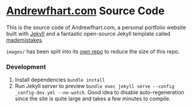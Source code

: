 # [Andrewfhart.com](http://andrewfhart.com) Source Code

This is the source code of Andrewfhart.com, a personal portfolio website built with [Jekyll](http://jekyllrb.com) and a fantastic open-source Jekyll template called [mademistakes](https://github.com/mmistakes/made-mistakes-jekyll/).

`images/` has been split into its [own repo](https://github.com/mmistakes/made-mistakes-images) to reduce the size of this repo.

### Development

1. Install dependencies `bundle install`
2. Run Jekyll server to preview `bundle exec jekyll serve --config _config-dev.yml --no-watch`. Good idea to disable auto-regeneration since the site is quite large and takes a few minutes to compile.
